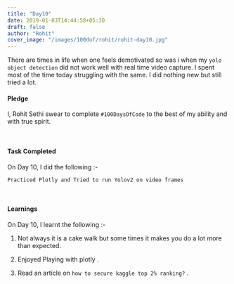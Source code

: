 ```yaml
---
title: "Day10"
date: 2019-01-03T14:44:58+05:30
draft: false
author: "Rohit"
cover_image: "/images/100dof/rohit/rohit-day10.jpg"
---
```

There are times in life when one feels demotivated so was i when my `yolo object detection` did not work well with real time video capture.
I spent most of the time today struggling with the same. I did nothing new but still tried a lot. 
<!--more-->
#### Pledge
I, Rohit Sethi swear to complete `#100DaysOfCode` to the best of my ability and with true spirit.

<br>

#### Task Completed
On Day 10, I did the following :-

```
Practiced Plotly and Tried to run Yolov2 on video frames
```
<br>

#### Learnings
On Day 10, I learnt the following :-

1. Not always it is a cake walk but some times it makes you do a lot more than expected.

2. Enjoyed Playing with plotly .

3. Read an article on `how to secure kaggle top 2% ranking?` . 